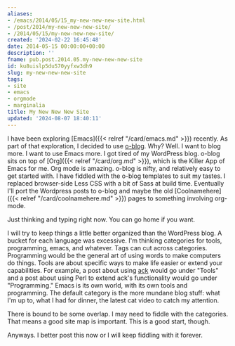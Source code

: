 ```yaml
---
aliases:
- /emacs/2014/05/15_my-new-new-new-site.html
- /post/2014/my-new-new-new-site/
- /2014/05/15/my-new-new-new-site/
created: '2024-02-22 16:45:48'
date: 2014-05-15 00:00:00+00:00
description: ''
fname: pub.post.2014.05.my-new-new-new-site
id: ku8uislp5du570yyfxw3dh9
slug: my-new-new-new-site
tags:
- site
- emacs
- orgmode
- marginalia
title: My New New New Site
updated: '2024-08-07 18:40:11'
---
```


I have been exploring [Emacs]({{< relref "/card/emacs.md" >}}) recently. As part of that exploration, I decided to use [o-blog](http://renard.github.io/o-blog/). Why? Well. I want to blog more. I want to use Emacs more. I got tired of my WordPress blog. o-blog sits on top of [Org]({{< relref "/card/org.md" >}}), which is the Killer App of Emacs for me. Org mode is amazing. o-blog is nifty, and relatively easy to get started with. I have fiddled with the o-blog templates to suit my tastes. I replaced browser-side Less CSS with a bit of Sass at build time. Eventually I'll port the Wordpress posts to o-blog and maybe the old [Coolnamehere]({{< relref "/card/coolnamehere.md" >}}) pages to something involving org-mode.

<!--more-->

Just thinking and typing right now. You can go home if you want.

I will try to keep things a little better organized than the WordPress blog. A bucket for each language was excessive. I'm thinking categories for tools, programming, emacs, and whatever. Tags can cut across categories. Programming would be the general art of using words to make computers do things. Tools are about specific ways to make life easier or extend your capabilities. For example, a post about using [ack](http://beyondgrep.com) would go under "Tools" and a post about using Perl to extend ack's functionality would go under "Programming." Emacs is its own world, with its own tools and programming. The default category is the more mundane blog stuff: what I'm up to, what I had for dinner, the latest cat video to catch my attention.

There is bound to be some overlap. I may need to fiddle with the categories. That means a good site map is important. This is a good start, though.

Anyways. I better post this now or I will keep fiddling with it forever.